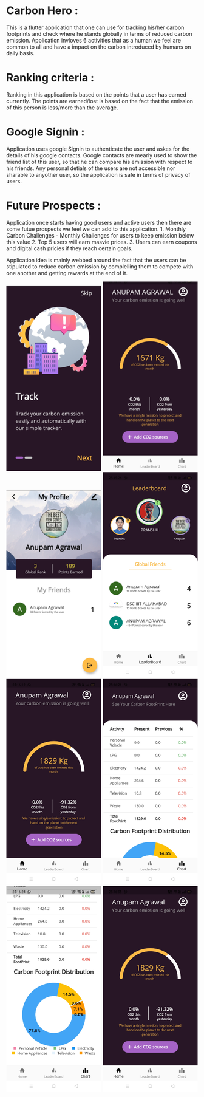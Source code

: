 # Carbon Hero :

This is a flutter application that one can use for tracking his/her carbon footprints and check where he stands globally in terms of reduced carbon emission. Application invloves 6 activities that as a human we feel are common to all and have a impact on the carbon introduced by humans on daily basis. 

# Ranking criteria :
Ranking in this application is based on the points that a user has earned currently. The points are earned/lost is based on the fact that the emission of this person is less/more than the average.

# Google Signin :
Application uses google Signin to authenticate the user and askes for the details of his google contacts. Google contacts are mearly used to show the friend list of this user, so that he can compare his emission with respect to his friends. Any personal detials of the users are not accessible nor sharable to anyother user, so the application is safe in terms of privacy of users.

# Future Prospects :
Application once starts having good users and active users then there are some futue prospects we feel we can add to this application.
    1. Monthly Carbon Challenges - Monthly Challenges for users to keep emission below this value
    2. Top 5 users will earn masvie prices.
    3. Users can earn coupons and digital cash pricies if they reach certain goals.

Application idea is mainly webbed around the fact that the users can be stipulated to reduce carbon emission by complelling them to compete with one another and getting rewards at the end of it.

<span>
<img src="images/IMG_20210331_084224.jpg" width="250" >
<img src="images/IMG_20210331_084303.jpg" width="250" >
<img src="images/IMG_20210331_084352.jpg" width="250" >
<img src="images/Screenshot_2021-03-30-23-15-27-07_10c3fb83ac27ce01371a40592e537077.jpg" width="250" >
<img src="images/Screenshot_2021-03-30-23-16-13-16_10c3fb83ac27ce01371a40592e537077.jpg" width="250" >
<img src="images/Screenshot_2021-03-30-23-16-22-19_10c3fb83ac27ce01371a40592e537077.jpg" width="250" >
<img src="images/Screenshot_2021-03-30-23-16-24-42_10c3fb83ac27ce01371a40592e537077.jpg" width="250" >
<img src="images/Screenshot_2021-03-30-23-16-35-95_10c3fb83ac27ce01371a40592e537077.jpg" width="250" >
</span>
